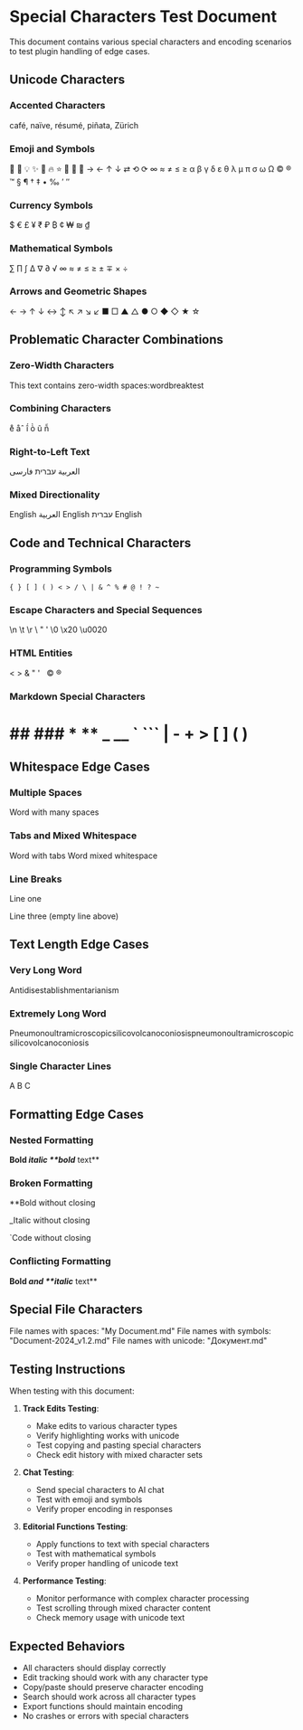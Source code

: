 # Special Characters Test Document

This document contains various special characters and encoding scenarios to test plugin handling of edge cases.

## Unicode Characters

### Accented Characters
café, naïve, résumé, piñata, Zürich

### Emoji and Symbols
🚀 🎯 💡 ✨ 🌟 🔥 ⭐ 💪 🎨 📝
→ ← ↑ ↓ ⇄ ⟲ ⟳ ∞ ≈ ≠ ≤ ≥
α β γ δ ε θ λ μ π σ ω Ω
© ® ™ § ¶ † ‡ • ‰ ′ ″

### Currency Symbols
$ € £ ¥ ₹ ₽ ₿ ¢ ₩ ₪ ₫

### Mathematical Symbols
∑ ∏ ∫ ∆ ∇ ∂ √ ∞ ≈ ≠ ≤ ≥ ± ∓ × ÷

### Arrows and Geometric Shapes
← → ↑ ↓ ↔ ↕ ↖ ↗ ↘ ↙
■ □ ▲ △ ● ○ ◆ ◇ ★ ☆

## Problematic Character Combinations

### Zero-Width Characters
This text contains zero-width spaces:​word​break​test

### Combining Characters
e̊ åˆ î́ ò̀ ũ ñ̃

### Right-to-Left Text
العربية עברית فارسی

### Mixed Directionality
English العربية English עברית English

## Code and Technical Characters

### Programming Symbols
`{ } [ ] ( ) < > / \ | & ^ % # @ ! ? ~`

### Escape Characters and Special Sequences
\n \t \r \\ \" \' \0 \x20 \u0020

### HTML Entities
&lt; &gt; &amp; &quot; &apos; &nbsp; &copy; &reg;

### Markdown Special Characters
# ## ### * ** _ __ ` ``` | - + > [ ] ( )

## Whitespace Edge Cases

### Multiple Spaces
Word    with    many    spaces

### Tabs and Mixed Whitespace
Word	with	tabs
Word 	mixed 	whitespace

### Line Breaks
Line one

Line three (empty line above)

## Text Length Edge Cases

### Very Long Word
Antidisestablishmentarianism

### Extremely Long Word
Pneumonoultramicroscopicsilicovolcanoconiosispneumonoultramicroscopicsilicovolcanoconiosis

### Single Character Lines
A
B
C

## Formatting Edge Cases

### Nested Formatting
**Bold _italic **bold_** text**

### Broken Formatting
**Bold without closing

_Italic without closing

`Code without closing

### Conflicting Formatting
**Bold _and **italic_** text**

## Special File Characters

File names with spaces: "My Document.md"
File names with symbols: "Document-2024_v1.2.md"
File names with unicode: "Документ.md"

## Testing Instructions

When testing with this document:

1. **Track Edits Testing**:
   - Make edits to various character types
   - Verify highlighting works with unicode
   - Test copying and pasting special characters
   - Check edit history with mixed character sets

2. **Chat Testing**:
   - Send special characters to AI chat
   - Test with emoji and symbols
   - Verify proper encoding in responses

3. **Editorial Functions Testing**:
   - Apply functions to text with special characters
   - Test with mathematical symbols
   - Verify proper handling of unicode text

4. **Performance Testing**:
   - Monitor performance with complex character processing
   - Test scrolling through mixed character content
   - Check memory usage with unicode text

## Expected Behaviors

- All characters should display correctly
- Edit tracking should work with any character type
- Copy/paste should preserve character encoding
- Search should work across all character types
- Export functions should maintain encoding
- No crashes or errors with special characters